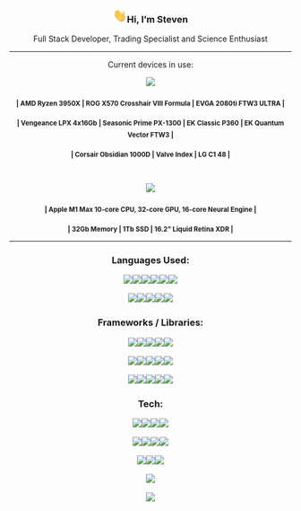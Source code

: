 
<!---
stcdan2x/stcdan2x is a ✨ special ✨ repository because its `README.md` (this file) appears on your GitHub profile.
You can click the Preview link to take a look at your changes.
--->
### <p align=center><img src="https://raw.githubusercontent.com/joshuacerbito/joshuacerbito/main/assets/wave.gif" style="width: 25px; height: 25px">Hi, I’m Steven</p>
<p align=center>Full Stack Developer, Trading Specialist and Science Enthusiast</p>

---

<p align=center>Current devices in use:</p>
<p align=center><img src="https://img.shields.io/badge/Windows-0078D6?style=for-the-badge&logo=windows&logoColor=white"></p>
<p align=center ><strong><sub>| AMD Ryzen 3950X | ROG X570 Crosshair VIII Formula | EVGA 2080ti FTW3 ULTRA |</sub></strong></p>
<p align=center><strong><sub>| Vengeance LPX 4x16Gb | Seasonic Prime PX-1300 | EK Classic P360 | EK Quantum Vector FTW3 |</sub></strong></p>
<p align=center><strong><sub>| Corsair Obsidian 1000D | Valve Index | LG C1 48 |</sub></strong></p>

<p>&nbsp</p>

<p align=center><img src="https://img.shields.io/badge/mac%20os-000000?style=for-the-badge&logo=apple&logoColor=white"></strong></p>
<p align=center><strong><sub>| Apple M1 Max 10-core CPU, 32-core GPU, 16-core Neural Engine |</sub></strong></p>
<p align=center><strong><sub>| 32Gb Memory | 1Tb SSD | 16.2" Liquid Retina XDR |</sub></strong></p>

---
### <p align=center>Languages Used:</p>
  <p align=center><img src="https://img.shields.io/badge/C-00599C?style=for-the-badge&logo=c&logoColor=white"><img src="https://img.shields.io/badge/C%2B%2B-1F54FC?style=for-the-badge&logo=c%2B%2B&logoColor=white"><img src="https://img.shields.io/badge/Python-FFD43B?style=for-the-badge&logo=python&logoColor=darkgreen"><img src="https://img.shields.io/badge/Java-ED8B00?style=for-the-badge&logo=java&logoColor=white"><img src="https://img.shields.io/badge/PHP-777BB4?style=for-the-badge&logo=php&logoColor=white"><img src="https://img.shields.io/badge/Rust-DFDFDF?style=for-the-badge&logo=rust&logoColor=B7472A"></p>
  
  <p align=center><img src="https://img.shields.io/badge/HTML5-E34F26?style=for-the-badge&logo=html5&logoColor=white"><img src="https://img.shields.io/badge/CSS3-1572B6?style=for-the-badge&logo=css3&logoColor=white"><img src="https://img.shields.io/badge/JavaScript-323330?style=for-the-badge&logo=javascript&logoColor=F7DF1E"><img src="https://img.shields.io/badge/C%23-512BD4?style=for-the-badge&logo=c%23&logoColor=white"><img src="https://img.shields.io/badge/GraphQl-E10098?style=for-the-badge&logo=graphql&logoColor=white"></p>
  
### <p align=center>Frameworks / Libraries:</p>

  <p align=center><img src="https://img.shields.io/badge/React-000000?style=for-the-badge&logo=react&logoColor=61DAFB"><img src="https://img.shields.io/badge/Redux-593D88?style=for-the-badge&logo=redux&logoColor=white"><img src="https://img.shields.io/badge/Angular-DD0031?style=for-the-badge&logo=angular&logoColor=white"><img src="https://img.shields.io/badge/Vue.js-35495E?style=for-the-badge&logo=vuedotjs&logoColor=4FC08D"><img src="https://img.shields.io/badge/React_Native-00FFFF?style=for-the-badge&logo=react&logoColor=purple"></p>
  
  <p align=center><img src="https://img.shields.io/badge/next.js-000000?style=for-the-badge&logo=nextdotjs&logoColor=white"><img src="https://img.shields.io/badge/Gatsby-663399?style=for-the-badge&logo=gatsby&logoColor=white"><img src="https://img.shields.io/badge/Express.js-000000?style=for-the-badge&logo=express&logoColor=white"><img src="https://img.shields.io/badge/TypeScript-007ACC?style=for-the-badge&logo=typescript&logoColor=white"><img src="https://img.shields.io/badge/jQuery-0769AD?style=for-the-badge&logo=jquery&logoColor=white"></p>
  
  <p align=center><img src="https://img.shields.io/badge/%2ENet-512BD4?style=for-the-badge&logo=%2ENet&logoColor=white"><img src="https://img.shields.io/badge/Sass-CC6699?style=for-the-badge&logo=sass&logoColor=white"><img src="https://img.shields.io/badge/Tailwind-38B2AC?style=for-the-badge&logo=tailwind-css&logoColor=cyan"><img src="https://img.shields.io/badge/Bootstrap-563D7C?style=for-the-badge&logo=bootstrap&logoColor=white"><img src="https://img.shields.io/badge/Amp-000?style=for-the-badge&logo=amp&logoColor=005AF0"></p>
  
### <p align=center>Tech:</p>

  <p align=center><img src="https://img.shields.io/badge/MySQL-005C84?style=for-the-badge&logo=mysql&logoColor=white"><img src="https://img.shields.io/badge/MongoDB-4EA94B?style=for-the-badge&logo=mongodb&logoColor=white"><img src="https://img.shields.io/badge/MariaDB-003545?style=for-the-badge&logo=mariadb&logoColor=white"><img src="https://img.shields.io/badge/Node.js-339933?style=for-the-badge&logo=nodedotjs&logoColor=white"></p>
  <p align=center><img src="https://img.shields.io/badge/Docker-2CA5E0?style=for-the-badge&logo=docker&logoColor=white"><img src="https://img.shields.io/badge/Amazon_AWS-FF9900?style=for-the-badge&logo=amazonaws&logoColor=white"><img src="https://img.shields.io/badge/firebase-ffca28?style=for-the-badge&logo=firebase&logoColor=black"><img src="https://img.shields.io/badge/Heroku-430098?style=for-the-badge&logo=heroku&logoColor=white"></p>
  <p align=center><img src="https://img.shields.io/badge/Netlify-00C7B7?style=for-the-badge&logo=netlify&logoColor=white"><img src="https://img.shields.io/badge/shopify-8DB543?style=for-the-badge&logo=Shopify&logoColor=white"><img src="https://img.shields.io/badge/vercel-000000?style=for-the-badge&logo=vercel&logoColor=white"></p>
  

<!-- <p align=center><img src="https://github-readme-stats.vercel.app/api/top-langs/?username=stcdan2x&langs_count=10&hide=html,css&layout=compact&theme=vision-friendly-dark"></p> -->

<p align=center><img src="https://github-readme-stats.vercel.app/api?username=stcdan2x&hide=contribs,stars,issues&count_private=true&show_icons=true&theme=great-gatsby"></p>

<p align=center><img src="https://github-readme-streak-stats.herokuapp.com/?user=stcdan2x&theme=dark"></p>


